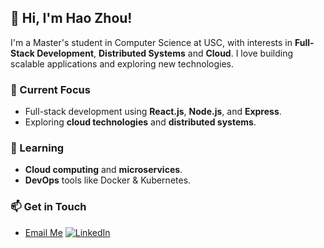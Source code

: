 ## 👋 Hi, I'm Hao Zhou!

I'm a Master's student in Computer Science at USC, with interests in **Full-Stack Development**, **Distributed Systems** and **Cloud**. I love building scalable applications and exploring new technologies.

### 🔭 Current Focus
- Full-stack development using **React.js**, **Node.js**, and **Express**.
- Exploring **cloud technologies** and **distributed systems**.

### 🌱 Learning
- **Cloud computing** and **microservices**.
- **DevOps** tools like Docker & Kubernetes.

### 📫 Get in Touch
- [Email Me](mailto:contact.haozhou@gmail.com)
<a href="https://www.linkedin.com/in/hao-zhou-" target="_blank"><img alt="LinkedIn" src="https://img.shields.io/badge/linkedin-%230077B5.svg?&style=for-the-badge&logo=linkedin&logoColor=white" /></a>
<!--
**haozhou1919/haozhou1919** is a ✨ _special_ ✨ repository because its `README.md` (this file) appears on your GitHub profile.

Here are some ideas to get you started:

- 🔭 I’m currently working on ...
- 🌱 I’m currently learning ...
- 👯 I’m looking to collaborate on ...
- 🤔 I’m looking for help with ...
- 💬 Ask me about ...
- 📫 How to reach me: ...
- 😄 Pronouns: ...
- ⚡ Fun fact: ...
-->
